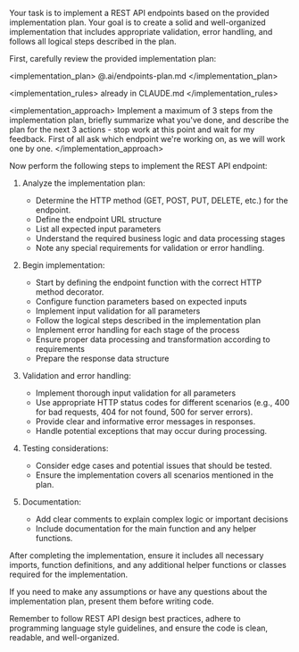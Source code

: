 Your task is to implement a REST API endpoints based on the provided implementation plan. Your goal is to create a solid and well-organized implementation that includes appropriate validation, error handling, and follows all logical steps described in the plan.

First, carefully review the provided implementation plan:

<implementation_plan>
@.ai/endpoints-plan.md
</implementation_plan>

<implementation_rules>
already in CLAUDE.md
</implementation_rules>

<implementation_approach>
Implement a maximum of 3 steps from the implementation plan, briefly summarize what you've done, and describe the plan for the next 3 actions - stop work at this point and wait for my feedback. First of all ask which endpoint we're working on, as we will work one by one.
</implementation_approach>

Now perform the following steps to implement the REST API endpoint:

1. Analyze the implementation plan:
   - Determine the HTTP method (GET, POST, PUT, DELETE, etc.) for the endpoint.
   - Define the endpoint URL structure
   - List all expected input parameters
   - Understand the required business logic and data processing stages
   - Note any special requirements for validation or error handling.

2. Begin implementation:
   - Start by defining the endpoint function with the correct HTTP method decorator.
   - Configure function parameters based on expected inputs
   - Implement input validation for all parameters
   - Follow the logical steps described in the implementation plan
   - Implement error handling for each stage of the process
   - Ensure proper data processing and transformation according to requirements
   - Prepare the response data structure

3. Validation and error handling:
   - Implement thorough input validation for all parameters
   - Use appropriate HTTP status codes for different scenarios (e.g., 400 for bad requests, 404 for not found, 500 for server errors).
   - Provide clear and informative error messages in responses.
   - Handle potential exceptions that may occur during processing.

4. Testing considerations:
   - Consider edge cases and potential issues that should be tested.
   - Ensure the implementation covers all scenarios mentioned in the plan.

5. Documentation:
   - Add clear comments to explain complex logic or important decisions
   - Include documentation for the main function and any helper functions.

After completing the implementation, ensure it includes all necessary imports, function definitions, and any additional helper functions or classes required for the implementation.

If you need to make any assumptions or have any questions about the implementation plan, present them before writing code.

Remember to follow REST API design best practices, adhere to programming language style guidelines, and ensure the code is clean, readable, and well-organized.